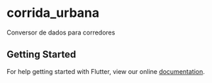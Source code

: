 # corrida_urbana

Conversor de dados para corredores

## Getting Started

For help getting started with Flutter, view our online
[documentation](https://flutter.io/).
